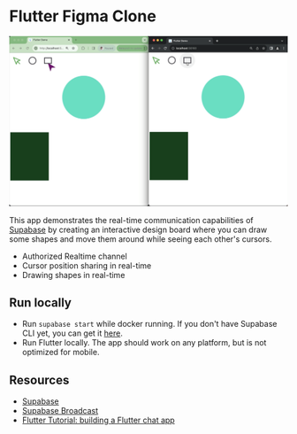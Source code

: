 # Flutter Figma Clone

![Supabase Figma Clone](https://raw.githubusercontent.com/dshukertjr/examples/main/.github/images/design.png 'Supabase Figma Clone')

This app demonstrates the real-time communication capabilities of [Supabase](https://supabase.com) by creating an interactive design board where you can draw some shapes and move them around while seeing each other's cursors.

- Authorized Realtime channel
- Cursor position sharing in real-time
- Drawing shapes in real-time

## Run locally

- Run `supabase start` while docker running. If you don't have Supabase CLI yet, you can get it [here](https://supabase.com/docs/guides/cli/getting-started).
- Run Flutter locally. The app should work on any platform, but is not optimized for mobile.

## Resources

- [Supabase](https://supabase.com/)
- [Supabase Broadcast](https://supabase.com/docs/guides/realtime/broadcast)
- [Flutter Tutorial: building a Flutter chat app](https://supabase.com/blog/flutter-tutorial-building-a-chat-app)

